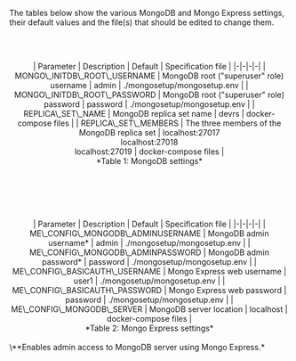 The tables below show the various MongoDB and Mongo Express settings, their default values and the file(s) that should be edited to change them.

<br/><br/>
<center>
| Parameter | Description | Default | Specification file |
|-|-|-|-|
| MONGO\_INITDB\_ROOT\_USERNAME | MongoDB root ("superuser" role) username | admin | ./mongosetup/mongosetup.env |
| MONGO\_INITDB\_ROOT\_PASSWORD | MongoDB root ("superuser" role) password | password | ./mongosetup/mongosetup.env |
| REPLICA\_SET\_NAME | MongoDB replica set name | devrs | docker-compose files |
| REPLICA\_SET\_MEMBERS | The three members of the MongoDB replica set | localhost:27017<br>localhost:27018<br>localhost:27019 | docker-compose files |
</center>
<center>*Table 1: MongoDB settings*</center>
<br/><br/>

<br/><br/>
<center>
| Parameter | Description | Default | Specification file |
|-|-|-|-|
| ME\_CONFIG\_MONGODB\_ADMINUSERNAME | MongoDB admin username* | admin | ./mongosetup/mongosetup.env |
| ME\_CONFIG\_MONGODB\_ADMINPASSWORD | MongoDB admin password* | password | ./mongosetup/mongosetup.env |
| ME\_CONFIG\_BASICAUTH\_USERNAME | Mongo Express web username | user1 | ./mongosetup/mongosetup.env |
| ME\_CONFIG\_BASICAUTH\_PASSWORD | Mongo Express web password | password | ./mongosetup/mongosetup.env |
| ME\_CONFIG\_MONGODB\_SERVER | MongoDB server location | localhost | docker-compose files |
</center>
<center>*Table 2: Mongo Express settings*</center>
<br/>
\**Enables admin access to MongoDB server using Mongo Express.*
<br/><br/>
